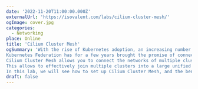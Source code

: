 ```yaml
---
date: '2022-11-20T11:00:00.000Z'
externalUrl: 'https://isovalent.com/labs/cilium-cluster-mesh/'
ogImage: cover.jpg
categories:
  - Networking
place: Online
title: 'Cilium Cluster Mesh'
ogSummary: 'With the rise of Kubernetes adoption, an increasing number of clusters is deployed for various needs, and it is becoming common for companies to have clusters running on multiple cloud providers, as well as on-premise.
Kubernetes Federation has for a few years brought the promise of connecting these clusters into multi-zone layers, but latency issues are more often than not preventing such architectures.
Cilium Cluster Mesh allows you to connect the networks of multiple clusters in such as way that pods in each cluster can discover and access services in all other clusters of the mesh, provided all the clusters run Cilium as their CNI.
This allows to effectively join multiple clusters into a large unified network, regardless of the Kubernetes distribution each of them is running.
In this lab, we will see how to set up Cilium Cluster Mesh, and the benefits from such an architecture.'
draft: false
---
```

